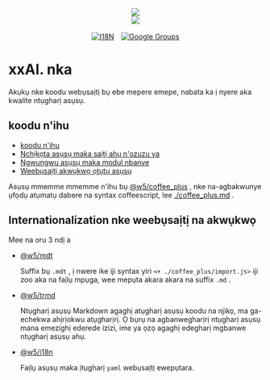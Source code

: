<p align="center"><a href="https://xxai.art"><img src="https://cdn.jsdelivr.net/gh/xxai-art/doc/logo.svg"/></a><br/><a href="https://xxai.art"><img src="https://cdn.jsdelivr.net/gh/xxai-art/doc/xxai.svg"/></a></p><p align="center"><a href="https://github.com/xxai-art/doc#readme"><img alt="I18N" src="https://cdn.jsdelivr.net/gh/wactax/img/t.svg"/></a>　<a href="https://groups.google.com/u/0/g/xxai-art"><img alt="Google Groups" src="https://cdn.jsdelivr.net/gh/wactax/img/g-groups.svg"/></a></p>

# xxAI. nka

Akụkụ nke koodu webụsaịtị bụ ebe mepere emepe, nabata ka ị nyere aka kwalite ntụgharị asụsụ.

## koodu n'ihu

* [koodu n'ihu](https://github.com/xxai-art/web)
* [Nchịkọta asụsụ maka saịtị ahụ n'ozuzu ya](https://github.com/xxai-art/web/tree/main/i18n)
* [Ngwungwu asụsụ maka modul nbanye](https://github.com/wacpkg/user/tree/main/ui.i18n)
* [Weebụsaịtị akwụkwọ ọtụtụ asụsụ](https://github.com/xxai-doc)

Asụsụ mmemme mmemme n'ihu bụ [@w5/coffee_plus](http://npmjs.com/@w5/coffee_plus) , nke na-agbakwunye ụfọdụ atụmatụ dabere na syntax coffeescript, lee [./coffee_plus.md](./coffee_plus.md) .

## Internationalization nke weebụsaịtị na akwụkwọ

Mee na oru 3 ndị a

* [@w5/mdt](https://www.npmjs.com/package/@w5/mdt)

  Suffix bụ `.mdt` , ị nwere ike iji syntax yiri `<+ ./coffee_plus/import.js>` iji zoo aka na faịlụ mpụga, wee mepụta akara akara na suffix `.md` .

* [@w5/trmd](https://www.npmjs.com/package/@w5/trmd)

  Ntụgharị asụsụ Markdown agaghị atụgharị asụsụ koodu na njikọ, ma ga-echekwa ahịrịokwu atụgharịrị. Ọ bụrụ na agbanwegharịrị ntụgharị asụsụ mana emezighị ederede izizi, ime ya ọzọ agaghị edegharị mgbanwe ntụgharị asụsụ ahụ.

* [@w5/i18n](https://www.npmjs.com/package/@w5/i18n)

  Faịlụ asụsụ maka ịtụgharị `yaml` webụsaịtị ewepụtara.

